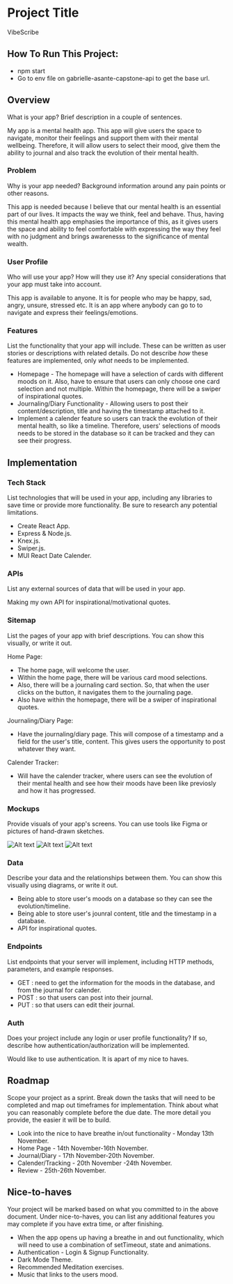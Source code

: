 # Project Title

VibeScribe

## How To Run This Project:

- npm start
- Go to env file on gabrielle-asante-capstone-api to get the base url.

## Overview

What is your app? Brief description in a couple of sentences.

My app is a mental health app. This app will give users the space to navigate, monitor their feelings and support them with their mental wellbeing. Therefore, it will allow users to select their mood, give them the ability to journal and also track the evolution of their mental health.

### Problem

Why is your app needed? Background information around any pain points or other reasons.

This app is needed because I believe that our mental health is an essential part of our lives. It impacts the way we think, feel and behave. Thus, having this mental health app emphasies the importance of this, as it gives users the space and ability to feel comfortable with expressing the way they feel with no judgment and brings awarenesss to the significance of mental wealth.

### User Profile

Who will use your app? How will they use it? Any special considerations that your app must take into account.

This app is available to anyone. It is for people who may be happy, sad, angry, unsure, stressed etc. It is an app where anybody can go to to navigate and express their feelings/emotions.

### Features

List the functionality that your app will include. These can be written as user stories or descriptions with related details. Do not describe _how_ these features are implemented, only _what_ needs to be implemented.

- Homepage - The homepage will have a selection of cards with different moods on it. Also, have to ensure that users can only choose one card selection and not multiple. Within the homepage, there will be a swiper of inspirational quotes.
- Journaling/Diary Functionality - Allowing users to post their content/description, title and having the timestamp attached to it.
- Implement a calender feature so users can track the evolution of their mental health, so like a timeline. Therefore, users' selections of moods needs to be stored in the database so it can be tracked and they can see their progress.

## Implementation

### Tech Stack

List technologies that will be used in your app, including any libraries to save time or provide more functionality. Be sure to research any potential limitations.

- Create React App.
- Express & Node.js.
- Knex.js.
- Swiper.js.
- MUI React Date Calender.

### APIs

List any external sources of data that will be used in your app.

Making my own API for inspirational/motivational quotes.

### Sitemap

List the pages of your app with brief descriptions. You can show this visually, or write it out.

Home Page:

- The home page, will welcome the user.
- Within the home page, there will be various card mood selections.
- Also, there will be a journaling card section. So, that when the user clicks on the button, it navigates them to the journaling page.
- Also have within the homepage, there will be a swiper of inspirational quotes.

Journaling/Diary Page:

- Have the journaling/diary page. This will compose of a timestamp and a field for the user's title, content. This gives users the opportunity to post whatever they want.

Calender Tracker:

- Will have the calender tracker, where users can see the evolution of their mental health and see how their moods have been like previosly and how it has progressed.

### Mockups

Provide visuals of your app's screens. You can use tools like Figma or pictures of hand-drawn sketches.

![Alt text](src/assets/images/homepage.jpg)
![Alt text](src/assets/images/journal.jpg)
![Alt text](src/assets/images/mood-tracker.jpg)

### Data

Describe your data and the relationships between them. You can show this visually using diagrams, or write it out.

- Being able to store user's moods on a database so they can see the evolution/timeline.
- Being able to store user's jounral content, title and the timestamp in a database.
- API for inspirational quotes.

### Endpoints

List endpoints that your server will implement, including HTTP methods, parameters, and example responses.

- GET : need to get the information for the moods in the database, and from the journal for calender.
- POST : so that users can post into their journal.
- PUT : so that users can edit their journal.

### Auth

Does your project include any login or user profile functionality? If so, describe how authentication/authorization will be implemented.

Would like to use authentication. It is apart of my nice to haves.

## Roadmap

Scope your project as a sprint. Break down the tasks that will need to be completed and map out timeframes for implementation. Think about what you can reasonably complete before the due date. The more detail you provide, the easier it will be to build.

- Look into the nice to have breathe in/out functionality - Monday 13th November.
- Home Page - 14th November-16th November.
- Journal/Diary - 17th November-20th November.
- Calender/Tracking - 20th November -24th November.
- Review - 25th-26th November.

## Nice-to-haves

Your project will be marked based on what you committed to in the above document. Under nice-to-haves, you can list any additional features you may complete if you have extra time, or after finishing.

- When the app opens up having a breathe in and out functionality, which will need to use a combination of setTimeout, state and animations.
- Authentication - Login & Signup Functionality.
- Dark Mode Theme.
- Recommended Meditation exercises.
- Music that links to the users mood.
